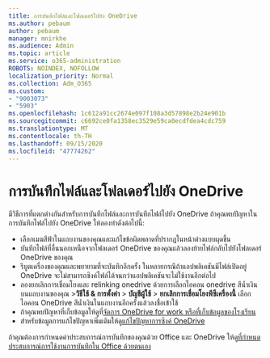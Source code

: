 ```yaml
---
title: การบันทึกไฟล์และโฟลเดอร์ไปยัง OneDrive
ms.author: pebaum
author: pebaum
manager: mnirkhe
ms.audience: Admin
ms.topic: article
ms.service: o365-administration
ROBOTS: NOINDEX, NOFOLLOW
localization_priority: Normal
ms.collection: Adm_O365
ms.custom:
- "9003073"
- "5903"
ms.openlocfilehash: 1c612a91cc2674e097f108a3d57898e2b24e901b
ms.sourcegitcommit: c6692ce0fa1358ec3529e59ca0ecdfdea4cdc759
ms.translationtype: MT
ms.contentlocale: th-TH
ms.lasthandoff: 09/15/2020
ms.locfileid: "47774262"
---
```

# <a name="saving-files-and-folders-to-onedrive"></a>การบันทึกไฟล์และโฟลเดอร์ไปยัง OneDrive

มีวิธีการที่แตกต่างกันสำหรับการบันทึกไฟล์และการบันทึกไฟล์ไปยัง OneDrive ถ้าคุณพบปัญหาในการบันทึกไฟล์ไปยัง OneDrive ให้ลองทำดังต่อไปนี้:

- เลือกเมฆสีฟ้าในแถบงานของคุณและแก้ไขข้อผิดพลาดที่ปรากฏในหน้าต่างแบบผุดขึ้น
- บันทึกไฟล์ที่อื่นนอกเหนือจากโฟลเดอร์ OneDrive ของคุณแล้วลองย้ายไฟล์กลับไปยังโฟลเดอร์ OneDrive ของคุณ
- รีบูตเครื่องของคุณและพยายามที่จะบันทึกอีกครั้ง ในหลายกรณีถ้าแอปพลิเคชันมีไฟล์เปิดอยู่ OneDrive จะไม่สามารถซิงค์ไฟล์ได้จนกว่าแอปพลิเคชันจะไม่ใช้งานอีกต่อไป    
- ลองยกเลิกการเชื่อมโยงและ relinking onedrive ด้วยการเลือกไอคอน onedrive สีน้ำเงินบนแถบงานของคุณ >**วิธีใช้ & การตั้งค่า**  >  **บัญชีผู้ใช้**  >  **ยกเลิกการเชื่อมโยงพีซีเครื่องนี้** เลือกไอคอน OneDrive สีน้ำเงินในแถบงานอีกครั้งแล้วลงชื่อเข้าใช้
- ถ้าคุณพบปัญหาที่เก็บข้อมูลให้ดูที่[จัดการ OneDrive for work หรือที่เก็บข้อมูลของโรงเรียน](https://support.microsoft.com/office/manage-your-onedrive-for-work-or-school-storage-31519161-059c-4764-b6f8-f5cd29f7fe68)
- สำหรับข้อมูลการแก้ไขปัญหาเพิ่มเติมให้ดู[แก้ไขปัญหาการซิงค์ OneDrive](https://docs.microsoft.com/alchemyinsights/fix-onedrive-sync-issues)  

ถ้าคุณต้องการกำหนดค่าประสบการณ์การบันทึกของคุณด้วย Office และ OneDrive ให้ดู[ที่กำหนดประสบการณ์การใช้งานการบันทึกใน Office ด้วยตนเอง](https://support.microsoft.com/office/customize-the-save-experience-in-office-786200a7-f5f2-4d26-a3ae-b78c60dd5d3b)
